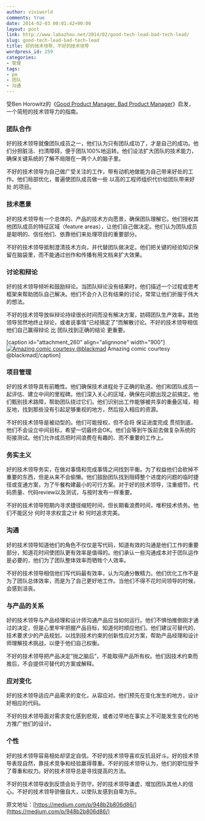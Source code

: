 ```yaml
---
author: viviworld
comments: true
date: 2014-02-03 00:01:42+00:00
layout: post
link: http://www.labazhou.net/2014/02/good-tech-lead-bad-tech-lead/
slug: good-tech-lead-bad-tech-lead
title: 好的技术领导，不好的技术领导
wordpress_id: 259
categories:
- 管理
tags:
- pm
- 团队
- 沟通
---
```


受Ben Horowitz的《[Good Product Manager, Bad Product Manager](http://benhorowitz.files.wordpress.com/2010/05/good-product-manager.pdf)》启发，一个简短的技术领导力的指南。


### 团队合作


好的技术领导就像团队成员之一，他们认为只有团队成功了，才是自己的成功。他们分担脏活、扫清障碍，便于团队100%地运转。他们设法扩大团队的技术能力，确保关键系统的了解不局限在一两个人的脑子里。

不好的技术领导为自己做广受关注的工作，带有动机地做能为自己带来好处的工作。他们局部优化，普遍使团队成员做一些 以高的工程师组织代价给团队带来好处 的项目。


### 技术愿景


好的技术领导有一个总体的、产品的技术方向愿景，确保团队理解它。他们授权其他团队成员的特征区域（feature areas），让他们自己做决定。他们认为团队成员是聪明的、信任他们、依靠他们来处理项目的重要部分。

不好的技术领导抵制澄清技术方向，并代替团队做决定。他们把关键的经验知识保留在脑袋里，而不能通过创作和传播有用文档来扩大效果。


### 讨论和辩论


好的技术领导倾听和鼓励辩论。当团队辩论没有结果时，他们描述一个过程或思考框架来帮助团队自己解决。他们不会介入已有结果的讨论，常常让他们折服于伟大的想法。

不好的技术领导放纵辩论持续很长时间而没有解决方案，妨碍团队生产效率。其他领导贸然地终止辩论，或者说事情“已经搞定了”而解散讨论。不好的技术领导相信 他们自己赢得辩论 比 团队找到正确的结论 更重要。

[caption id="attachment_260" align="alignnone" width="900"][![Amazing comic courtesy @blackmad](http://www.labazhou.net/wp-content/uploads/2014/02/good-tech-lead.jpg)](http://www.labazhou.net/wp-content/uploads/2014/02/good-tech-lead.jpg) Amazing comic courtesy @blackmad[/caption]


### 项目管理


好的技术领导具有前瞻性。他们确保技术进程处于正确的轨道。他们和团队成员一起评估、建立中间的里程碑。他们深入关心的区域，确保在问题出现之前搞定。他们甄别技术路障，帮助团队绕过它们。他们识别出工作能够被共享的重叠区域，相反地，找到那些没有引起足够重视的地方，然后投入相应的资源。

不好的技术领导是被动型的。他们可能授权，但不会将 保证进度完成 贯彻到底。他们不会设立中间目标，希望一切最终会OK。他们会等到午饭前去做复杂系统的衔接测试。他们允许成员把时间浪费在有趣的、而不重要的工作上。


### 务实主义


好的技术领导务实，在做对事情和完成事情之间找到平衡。为了权益他们会砍掉不重要的东西，但是从来不会偷懒。他们鼓励团队找到阻碍整个进度的问题的临时捷径或变通方案，为了午餐构建最小的可行方案。对于好的技术领导，注重细节。代码质量、代码review以及测试，与按时发布一样重要。

不好的技术领导短期内寻求捷径缩短时间，但长期看浪费时间，堆积技术债务。他们不能区分 何时寻求权宜之计 和 何时追求完美。


### 沟通


好的技术领导知道他们的角色不仅仅是写代码，知道有效的沟通是他们工作的重要部分，知道花时间使团队更有效率是值得的。他们承认一些沟通成本对于团队运作是必要的，他们为了团队整体效率而牺牲个人效率。

不好的技术领导相信他们写代码最有效率，认为沟通分散精力。他们优化工作不是为了团队总体效率，而是为了自己更好地工作。当他们不得不花时间领导的时候，会感到沮丧。


### 与产品的关系


好的技术领导与产品经理和设计师沟通产品应当如何运行。他们不惧怕推倒刚才通过的决定，但是心里牢牢把握产品目标，知道何时顺应他们。他们建议可替代的、技术要求少的产品规划，以找到技术约束的创新性应对方案，帮助产品经理和设计师理解技术挑战，以便于他们自己权衡。

不好的技术领导把产品决定“抛之脑后”，不能取得产品所有权。他们因技术约束而推后，不会提供可替代的方案或解释。


### 应对变化


好的技术领导适应产品需求的变化，从容应对。他们预先在变化发生的地方，设计好相应的代码。

不好的技术领导面对需求变化感到悲观，或者过早地在事实上不可能发生变化的地方推广他们的设计。


### 个性


好的技术领导容易相处却坚定自信。不好的技术领导喜欢反抗且好斗。好的技术领导表现自然，靠技术竞争和经验赢得尊重。不好的技术领导认为，他们的职位授予了尊重和权力。好的技术领导总是寻找提高的方法。

不好的技术领导收到反馈会处于防守。好的技术领导谦虚，增加团队其他人的信心。不好的技术领导骄傲自大，以使队友感到自卑为乐。

原文地址：[https://medium.com/p/948b2b806d86/](https://medium.com/p/948b2b806d86/)
